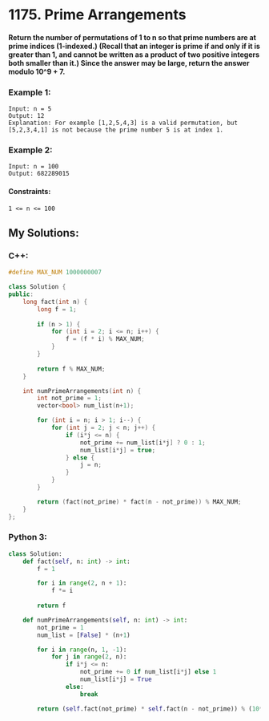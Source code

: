 # 1175. Prime Arrangements

#### Return the number of permutations of 1 to n so that prime numbers are at prime indices (1-indexed.) (Recall that an integer is prime if and only if it is greater than 1, and cannot be written as a product of two positive integers both smaller than it.) Since the answer may be large, return the answer modulo 10^9 + 7.

### Example 1:
```
Input: n = 5
Output: 12
Explanation: For example [1,2,5,4,3] is a valid permutation, but [5,2,3,4,1] is not because the prime number 5 is at index 1.
```
### Example 2:
```
Input: n = 100
Output: 682289015
```
#### Constraints:
```
1 <= n <= 100
```
## My Solutions:

### C++:
```cpp
#define MAX_NUM 1000000007

class Solution {
public:
    long fact(int n) {
        long f = 1;
        
        if (n > 1) {
            for (int i = 2; i <= n; i++) {
                f = (f * i) % MAX_NUM;   
            }
        }
        
        return f % MAX_NUM;
    }

    int numPrimeArrangements(int n) {
        int not_prime = 1;
        vector<bool> num_list(n+1);

        for (int i = n; i > 1; i--) {
            for (int j = 2; j < n; j++) {
                if (i*j <= n) {
                    not_prime += num_list[i*j] ? 0 : 1;
                    num_list[i*j] = true;
                } else {
                    j = n;   
                }
            }
        }

        return (fact(not_prime) * fact(n - not_prime)) % MAX_NUM;
    }
};
```
### Python 3:
```python
class Solution:
    def fact(self, n: int) -> int:
        f = 1

        for i in range(2, n + 1):
            f *= i
                
        return f

    def numPrimeArrangements(self, n: int) -> int:
        not_prime = 1
        num_list = [False] * (n+1)

        for i in range(n, 1, -1):
            for j in range(2, n):
                if i*j <= n:
                    not_prime += 0 if num_list[i*j] else 1
                    num_list[i*j] = True
                else:
                    break

        return (self.fact(not_prime) * self.fact(n - not_prime)) % (10**9 + 7)
```
